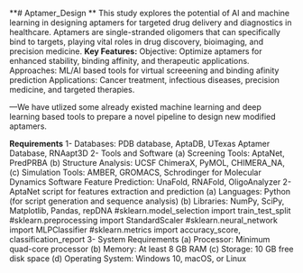 **# Aptamer_Design **
This study explores the potential of AI and machine learning in designing aptamers for targeted drug delivery and diagnostics in healthcare. Aptamers are single-stranded oligomers that can specifically bind to targets, playing vital roles in drug discovery, bioimaging, and precision medicine.
**Key Features:**
Objective: Optimize aptamers for enhanced stability, binding affinity, and therapeutic applications.
Approaches: ML/AI based tools for virtual screeening and binding afinity prediction
Applications: Cancer treatment, infectious diseases, precision medicine, and targeted therapies.

—We have utlized some already existed machine learning and deep learning based tools to prepare a novel pipeline to design new modified aptamers.

**Requirements**
1- Databases: PDB database, AptaDB, UTexas Aptamer Database, RNAapt3D
2- Tools and Software
  (a) Screening Tools: AptaNet, PredPRBA
  (b) Structure Analysis: UCSF ChimeraX, PyMOL, CHIMERA_NA, 
  (c) Simulation Tools: AMBER, GROMACS, Schrodinger for Molecular Dynamics Software
Feature Prediction: UnaFold, RNAFold, OligoAnalyzer
2- AptaNet script for features extraction and prediction
  (a) Languages: Python (for script generation and sequence analysis)
  (b) Libraries: NumPy, SciPy, Matplotlib, Pandas, repDNA
         #sklearn.model_selection import train_test_split
         #sklearn.preprocessing import StandardScaler
         #sklearn.neural_network import MLPClassifier
         #sklearn.metrics import accuracy_score, classification_report
3- System Requirements
  (a) Processor: Minimum quad-core processor
  (b) Memory: At least 8 GB RAM
  (c) Storage: 10 GB free disk space
  (d) Operating System: Windows 10, macOS, or Linux
